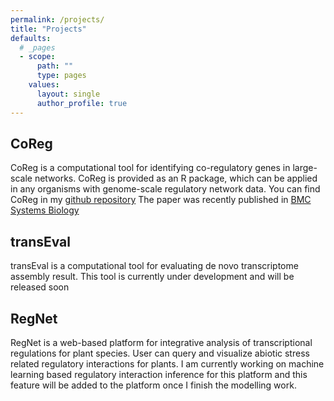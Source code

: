 ```yaml
---
permalink: /projects/
title: "Projects"
defaults:
  # _pages
  - scope:
      path: ""
      type: pages
    values:
      layout: single
      author_profile: true
---
```

## CoReg

CoReg is a computational tool for identifying co-regulatory genes in large-scale networks. CoReg is provided as an R package, which can be applied in any organisms with genome-scale regulatory network data.  You can find CoReg in my [github repository]( https://github.com/alexQiSong/CoReg) The paper was recently published in [BMC Systems Biology]( https://bmcsystbiol.biomedcentral.com/articles/10.1186/s12918-017-0493-2)

## transEval

transEval is a computational tool for evaluating de novo transcriptome assembly result. This tool is currently under development and will be released soon

## RegNet

RegNet is a web-based platform for integrative analysis of transcriptional regulations for plant species. User can query and visualize abiotic stress related regulatory interactions for plants. I am currently working on machine learning based regulatory interaction inference for this platform and this feature will be added to the platform once I finish the modelling work.   
